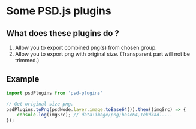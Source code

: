 # Some PSD.js plugins

## What does these plugins do ?
1. Allow you to export combined png(s) from chosen group.
2. Allow you to export png with original size. (Transparent part will not be trimmed.)

## Example
```javascript
import psdPlugins from 'psd-plugins'

// Get original size png.
psdPlugins.toPng(psdNode.layer.image.toBase64()).then((imgSrc) => {
	console.log(imgSrc); // data:image/png;base64,Iekdkad.....
});
```